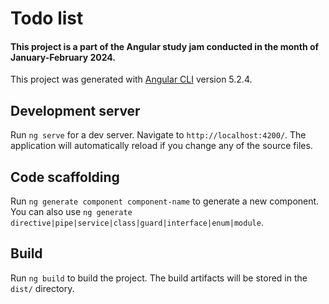 # Todo list
#### This project is a part of the Angular study jam conducted in the month of January-February 2024.

This project was generated with [Angular CLI](https://github.com/angular/angular-cli) version 5.2.4.

## Development server

Run `ng serve` for a dev server. Navigate to `http://localhost:4200/`. The application will automatically reload if you change any of the source files.

## Code scaffolding

Run `ng generate component component-name` to generate a new component. You can also use `ng generate directive|pipe|service|class|guard|interface|enum|module`.

## Build

Run `ng build` to build the project. The build artifacts will be stored in the `dist/` directory.
